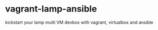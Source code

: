 vagrant-lamp-ansible
====================

kickstart your lamp multi VM devbox with vagrant, virtualbox and ansible
